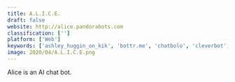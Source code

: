 ```yaml
---
title: A.L.I.C.E.
draft: false 
website: http://alice.pandorabots.com
classification: ['']
platform: ['Web']
keywords: ['ashley_huggin_on_kik', 'bottr.me', 'chatbolo', 'cleverbot', 'cleverbot.io', 'collective_debate', 'dancing_hotdog_ai', 'kajiwoto', 'karrot_fit', 'make_my_persona', 'mitsuku_chatbot', 'nothotdog.io', 'one-minute_anxiety_helper', 'qallout', 'replika', 'ultra_hal_assistant', 'uncertainty_detector', 'voice', 'irewardhealth']
image: 2020/04/A.L.I.C.E.png
---
```

Alice is an AI chat bot.